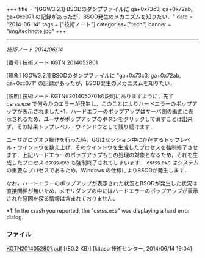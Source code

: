+++
title = "[GGW3.2.1] BSODのダンプファイルに ga+0x73c3, ga+0x72ab, ga+0xc071 の記録があったが，BSOD発生のメカニズムを知りたい．"
date = "2014-06-14"
tags = ["技術ノート"]
categories=["tech"]
banner = "img/technote.jpg"
+++


--------------------------------------------------------------------------------------------------------------------------

*技術ノート
2014/06/14*


[番号]
技術ノート KGTN 2014052801

[現象]
[GGW3.2.1] BSODのダンプファイルに "ga+0x73c3, ga+0x72ab, ga+0xc071"
の記録があったが，BSOD発生のメカニズムを知りたい．

[説明]
技術ノート KGTN#2014050701の説明にありますように，先ず csrss.exe
で何らかのエラーが発生し，このことによりハードエラーのポップアップが表示されました*1．ハードエラーのポップアップはサーバ側の画面に表示されるため，ユーザがポップアップのボタンをクリックして消すことは出来ず，その結果トップレベル・ウインドウとして残り続けます．

ユーザがログオフ操作を行った時，GGはセッション中に存在するトップレベル・ウインドウを数え上げ，そのウインドウを生成したプロセスを強制終了させます．上記ハードエラーのポップアップもこの処理の対象となるため，それを生成したプロセス
csrss.exe も強制終了されてしまいます． csrss.exe
はシステムの重要なプロセスであるため，Windows
の仕様によりBSODが発生します．

なお，ハードエラーのポップアップが表示された状況とBSODが発生した状況は直接関係が無いため，メモリダンプの中にはハードエラーのポップアップが表示された原因を探る情報は含まれておりません．

*1: In the crash you reported, the "csrss.exe" was displaying a hard
error dialog.


### ファイル





[KGTN2014052801.pdf](http://techreport.kitasp.net/attachments/download/1678/KGTN2014052801.pdf)
 [(80.2 KB)] [kitasp 技術センター, 2014/06/14
19:04]
